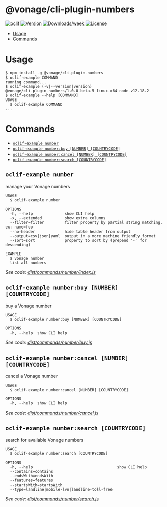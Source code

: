 @vonage/cli-plugin-numbers
==========================



[![oclif](https://img.shields.io/badge/cli-oclif-brightgreen.svg)](https://oclif.io)
[![Version](https://img.shields.io/npm/v/@vonage/cli-plugin-numbers.svg)](https://npmjs.org/package/@vonage/cli-plugin-numbers)
[![Downloads/week](https://img.shields.io/npm/dw/@vonage/cli-plugin-numbers.svg)](https://npmjs.org/package/@vonage/cli-plugin-numbers)
[![License](https://img.shields.io/npm/l/@vonage/cli-plugin-numbers.svg)](https://github.com/Vonage/cli-plugin-numbers/blob/master/package.json)

<!-- toc -->
* [Usage](#usage)
* [Commands](#commands)
<!-- tocstop -->
# Usage
<!-- usage -->
```sh-session
$ npm install -g @vonage/cli-plugin-numbers
$ oclif-example COMMAND
running command...
$ oclif-example (-v|--version|version)
@vonage/cli-plugin-numbers/1.0.0-beta.5 linux-x64 node-v12.18.2
$ oclif-example --help [COMMAND]
USAGE
  $ oclif-example COMMAND
...
```
<!-- usagestop -->
# Commands
<!-- commands -->
* [`oclif-example number`](#oclif-example-number)
* [`oclif-example number:buy [NUMBER] [COUNTRYCODE]`](#oclif-example-numberbuy-number-countrycode)
* [`oclif-example number:cancel [NUMBER] [COUNTRYCODE]`](#oclif-example-numbercancel-number-countrycode)
* [`oclif-example number:search [COUNTRYCODE]`](#oclif-example-numbersearch-countrycode)

## `oclif-example number`

manage your Vonage numbers

```
USAGE
  $ oclif-example number

OPTIONS
  -h, --help              show CLI help
  -x, --extended          show extra columns
  --filter=filter         filter property by partial string matching, ex: name=foo
  --no-header             hide table header from output
  --output=csv|json|yaml  output in a more machine friendly format
  --sort=sort             property to sort by (prepend '-' for descending)

EXAMPLE
  $ vonage number
  list all numbers
```

_See code: [dist/commands/number/index.js](https://github.com/Vonage/vonage-cli/blob/v1.0.0-beta.5/dist/commands/number/index.js)_

## `oclif-example number:buy [NUMBER] [COUNTRYCODE]`

buy a Vonage number

```
USAGE
  $ oclif-example number:buy [NUMBER] [COUNTRYCODE]

OPTIONS
  -h, --help  show CLI help
```

_See code: [dist/commands/number/buy.js](https://github.com/Vonage/vonage-cli/blob/v1.0.0-beta.5/dist/commands/number/buy.js)_

## `oclif-example number:cancel [NUMBER] [COUNTRYCODE]`

cancel a Vonage number

```
USAGE
  $ oclif-example number:cancel [NUMBER] [COUNTRYCODE]

OPTIONS
  -h, --help  show CLI help
```

_See code: [dist/commands/number/cancel.js](https://github.com/Vonage/vonage-cli/blob/v1.0.0-beta.5/dist/commands/number/cancel.js)_

## `oclif-example number:search [COUNTRYCODE]`

search for available Vonage numbers

```
USAGE
  $ oclif-example number:search [COUNTRYCODE]

OPTIONS
  -h, --help                                     show CLI help
  --contains=contains
  --endsWith=endsWith
  --features=features
  --startsWith=startsWith
  --type=landline|mobile-lvn|landline-toll-free
```

_See code: [dist/commands/number/search.js](https://github.com/Vonage/vonage-cli/blob/v1.0.0-beta.5/dist/commands/number/search.js)_
<!-- commandsstop -->
